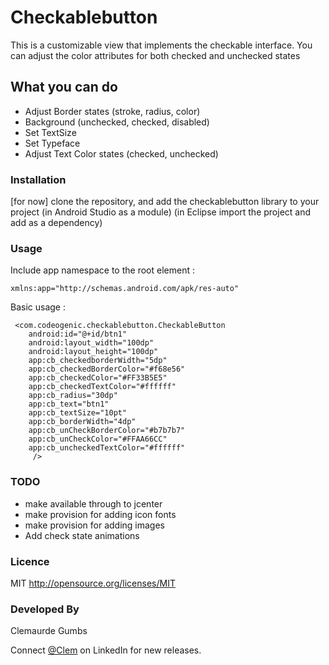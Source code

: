 # Checkablebutton
This is a customizable view that implements the checkable interface.
You can adjust the color attributes for both checked and unchecked
states


## What you can do
* Adjust Border states (stroke, radius, color)
* Background (unchecked, checked, disabled)
* Set TextSize
* Set Typeface
* Adjust Text Color states (checked, unchecked)


### Installation

[for now] clone the repository, and add the checkablebutton library to your project (in Android Studio as a module) (in Eclipse import the project and add as a dependency)


### Usage

Include app namespace to the root element :

	xmlns:app="http://schemas.android.com/apk/res-auto"

 Basic usage :

	 <com.codeogenic.checkablebutton.CheckableButton
        android:id="@+id/btn1"
        android:layout_width="100dp"
        android:layout_height="100dp"
        app:cb_checkedborderWidth="5dp"
        app:cb_checkedBorderColor="#f68e56"
        app:cb_checkedColor="#FF33B5E5"
        app:cb_checkedTextColor="#ffffff"
        app:cb_radius="30dp"
        app:cb_text="btn1"
        app:cb_textSize="10pt"
        app:cb_borderWidth="4dp"
        app:cb_unCheckBorderColor="#b7b7b7"
        app:cb_unCheckColor="#FFAA66CC"
        app:cb_uncheckedTextColor="#ffffff"
         />

### TODO
* make available through to jcenter
* make provision for adding icon fonts
* make provision for adding images
* Add check state animations

### Licence

MIT
http://opensource.org/licenses/MIT

### Developed By

Clemaurde Gumbs

Connect [@Clem](https://www.linkedin.com/in/clemaurdegumbs25/) on LinkedIn for new releases.

